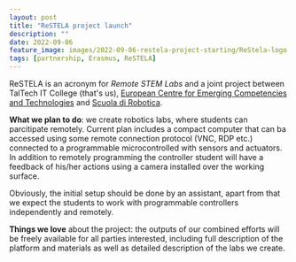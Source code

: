 ```yaml
---
layout: post
title: "ReSTELA project launch"
description: ""
date: 2022-09-06
feature_image: images/2022-09-06-restela-project-starting/ReStela-logo.jpg
tags: [partnership, Erasmus, ReSTELA]
---
```


ReSTELA is an acronym for *Remote STEM Labs* and a joint project between TalTech IT College (that's us), [European Centre for Emerging Competencies and Technologies](https://ecect.eu/) and [Scuola di Robotica](https://www.scuoladirobotica.it/en/home-eng/).

**What we plan to do**: we create robotics labs, where students can parcitipate remotely. Current plan includes a compact computer that can ba accessed using some remote connection protocol (VNC, RDP etc.) connected to a programmable microcontrolled with sensors and actuators. In addition to remotely programming the controller student will have a feedback of his/her actions using a camera installed over the working surface.

Obviously, the initial setup should be done by an assistant, apart from that we expect the students to work with programmable controllers independently and remotely.

**Things we love** about the project: the outputs of our combined efforts will be freely available for all parties interested, including full description of the platform and materials as well as detailed description of the labs we create.
